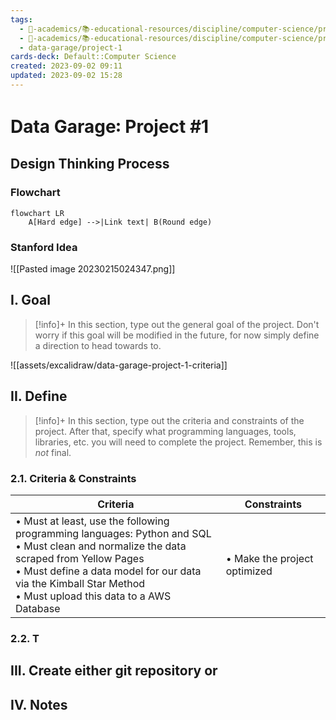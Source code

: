 ```yaml
---
tags:
  - 🔴-academics/📚-educational-resources/discipline/computer-science/programming-language/python
  - 🔴-academics/📚-educational-resources/discipline/computer-science/programming-language/sql
  - data-garage/project-1
cards-deck: Default::Computer Science
created: 2023-09-02 09:11
updated: 2023-09-02 15:28
---
```


# Data Garage꞉ Project #1

## Design Thinking Process

###  Flowchart

```mermaid
flowchart LR
	A[Hard edge] -->|Link text| B(Round edge)
```

### Stanford Idea
![[Pasted image 20230215024347.png]]

## I. Goal

>[!info]+
>In this section, type out the general goal of the project. Don't worry if this goal will be modified in the future, for now simply define a direction to head towards to.

![[assets/excalidraw/data-garage-project-1-criteria]]

## II. Define

>[!info]+
>In this section, type out the criteria and constraints of the project. After that, specify what programming languages, tools, libraries, etc. you will need to complete the project. Remember, this is *not* final.

### 2.1. Criteria & Constraints

| Criteria                                                                                                                                                                                                                                                      | Constraints                  |
|---------------------------------------------------------------------------------------------------------------------------------------------------------------------------------------------------------------------------------------------------------------|------------------------------|
| • Must at least, use the following programming languages: Python and SQL<br>• Must clean and normalize the data scraped from Yellow Pages<br>• Must define a data model for our data via the Kimball Star Method<br>• Must upload this data to a AWS Database | • Make the project optimized |

### 2.2. T

## III. Create either git repository or

## IV. Notes

